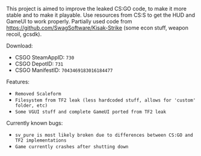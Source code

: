 This project is aimed to improve the leaked CS:GO code, to make it more stable and to make it playable.
Use resources from CS:S to get the HUD and GameUI to work properly.
Partially used code from https://github.com/SwagSoftware/Kisak-Strike (some econ stuff, weapon recoil, gcsdk).

Download:
- CSGO SteamAppID: `730`
- CSGO DepotID: `731`
- CSGO ManifestID: `7043469183016184477`

Features:
- `Removed Scaleform`
- `Filesystem from TF2 leak (less hardcoded stuff, allows for 'custom' folder, etc)`
- `Some VGUI stuff and complete GameUI ported from TF2 leak`

Currently known bugs:
- `sv_pure is most likely broken due to differences between CS:GO and TF2 implementations`
- `Game currently crashes after shutting down`

